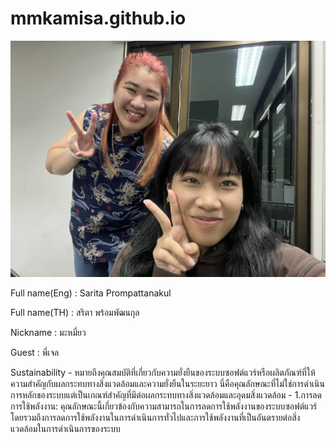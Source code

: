 # mmkamisa.github.io
![alt text for screen readers](IMG_9971.jpg "Text to show on mouseover")
<p> Full name(Eng) : Sarita Prompattanakul
<p> Full name(TH) : สริตา พร้อมพัฒนกุล
<p> Nickname : มะหมี่ยว
<p> Guest : พี่เจล
<p> Sustainability 
- หมายถึงคุณสมบัติที่เกี่ยวกับความยั่งยืนของระบบซอฟต์แวร์หรือผลิตภัณฑ์ที่ให้ความสำคัญกับผลกระทบทางสิ่งแวดล้อมและความยั่งยืนในระยะยาว นี่คือคุณลักษณะที่ไม่ใช่การดำเนินการหลักของระบบแต่เป็นเกณฑ์สำคัญที่มีต่อผลกระทบทางสิ่งแวดล้อมและอุดมสิ่งแวดล้อม 
 - 1.การลดการใช้พลังงาน: คุณลักษณะนี้เกี่ยวข้องกับความสามารถในการลดการใช้พลังงานของระบบซอฟต์แวร์ โดยรวมถึงการลดการใช้พลังงานในการดำเนินการทั่วไปและการใช้พลังงานที่เป็นอันตรายต่อสิ่งแวดล้อมในการดำเนินการของระบบ
